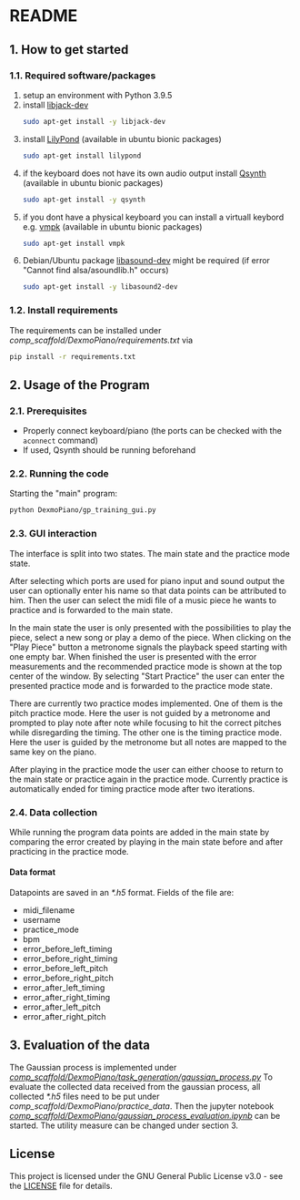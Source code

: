 # README
## 1. How to get started

### 1.1. Required software/packages
1. setup an environment with Python 3.9.5  
2. install  [libjack-dev](https://packages.debian.org/de/sid/libjack-dev)  
	```bash
	sudo apt-get install -y libjack-dev
	```
3. install [LilyPond](https://lilypond.org/index.en.html) (available in ubuntu bionic packages)
	```bash
	sudo apt-get install lilypond
	```
4. if the keyboard does not have its own audio output install [Qsynth](https://qsynth.sourceforge.io/qsynth-index.html#Intro) (available in ubuntu bionic packages)
	```bash
	sudo apt-get install -y qsynth
	```
5. if you dont have a physical keyboard you can install a virtuall keybord e.g. [vmpk](https://vmpk.sourceforge.io/) (available in ubuntu bionic packages)
	```bash
	sudo apt-get install vmpk
	```
6. Debian/Ubuntu package [libasound-dev](https://packages.debian.org/de/sid/libasound-dev) might be required (if error "Cannot find alsa/asoundlib.h" occurs)
	```bash
	sudo apt-get install -y libasound2-dev
	```

### 1.2. Install requirements
The requirements can be installed under  _comp_scaffold/DexmoPiano/requirements.txt_ via
```bash
pip install -r requirements.txt
```

## 2. Usage of the Program

### 2.1. Prerequisites
- Properly connect keyboard/piano (the ports can be checked with the `aconnect` command)  
- If used, Qsynth should be running beforehand

### 2.2. Running the code
Starting the "main" program:  
``` bash
python DexmoPiano/gp_training_gui.py  
```

### 2.3. GUI interaction
The interface is split into two states. The main state  and the practice mode state.

After selecting which ports are used for piano input and sound output the user can optionally enter his name so that data points can be attributed to him. Then the user can select the midi file of a music piece he wants to practice and is forwarded to the main state.

In the main state the user is only presented with the possibilities to play the piece, select a new song or play a demo of the piece. When clicking on the "Play Piece" button a metronome signals the playback speed starting with one empty bar. When finished the user is presented with the error measurements and the recommended practice mode is shown at the top center of the window. By selecting "Start Practice" the user can enter the presented practice mode and is forwarded to the practice mode state.

There are currently two practice modes implemented. One of them is the pitch practice mode. Here the user is not guided by a metronome and prompted to play note after note while focusing to hit the correct pitches while disregarding the timing. The other one is the timing practice mode. Here the user is guided by the metronome but all notes are mapped to the same key on the piano. 

After playing in the practice mode the user can either choose to return to the main state or practice again in the practice mode. Currently practice is automatically ended for timing practice mode after two iterations.

### 2.4. Data collection
While running the program data points are added in the main state by comparing the error created by playing in the main state before and after practicing in the practice mode. 
#### Data format
Datapoints are saved in an _*.h5_ format. 
Fields of the file are:
- midi_filename
- username
- practice_mode
- bpm
- error_before_left_timing
- error_before_right_timing
- error_before_left_pitch
- error_before_right_pitch
- error_after_left_timing
- error_after_right_timing
- error_after_left_pitch
- error_after_right_pitch

## 3. Evaluation of the data
The Gaussian process is implemented under _[comp_scaffold/DexmoPiano/task_generation/gaussian_process.py](./task_generation/gaussian_process.py)_
To evaluate the collected data received from the gaussian process, all collected _\*.h5_ files need to be  put under _comp_scaffold/DexmoPiano/practice_data_. Then the jupyter notebook _[comp_scaffold/DexmoPiano/gaussian_process_evaluation.ipynb](gaussian_process_evaluation.ipynb)_ can be started. 
The utility measure can be changed under section 3.

## License  
This project is licensed under the GNU General Public License v3.0 - see the [LICENSE](../LICENSE) file for details.


